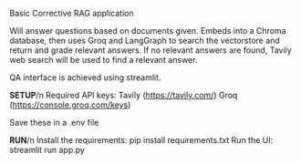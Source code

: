 Basic Corrective RAG application

Will answer questions based on documents given. Embeds into a Chroma database,
then uses Groq and LangGraph to search the vectorstore and return and grade relevant answers.
If no relevant answers are found, Tavily web search will be used to find a relevant answer. 

QA interface is achieved using streamlit.

**SETUP**/n
Required API keys:
Tavily (https://tavily.com/)
Groq (https://console.groq.com/keys)

Save these in a .env file

**RUN**/n
Install the requirements: pip install requirements.txt
Run the UI: streamlit run app.py

